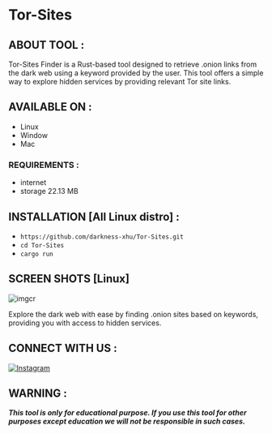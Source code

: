 # Tor-Sites

## ABOUT TOOL :

Tor-Sites Finder is a Rust-based tool designed to retrieve .onion links from the dark web using a keyword provided by the user. This tool offers a simple way to explore hidden services by providing relevant Tor site links.

## AVAILABLE ON :

* Linux
* Window
* Mac

### REQUIREMENTS :
* internet
* storage 22.13 MB

## INSTALLATION [All Linux distro] :

* `https://github.com/darkness-xhu/Tor-Sites.git`
* `cd Tor-Sites`
* `cargo run`

## SCREEN SHOTS [Linux]
![imgcr](https://github.com/user-attachments/assets/b4ab011c-c9a4-4165-89be-6ec5e0fe568b)

Explore the dark web with ease by finding .onion sites based on keywords, providing you with access to hidden services.

## CONNECT WITH US :
[![Instagram](https://img.shields.io/badge/INSTAGRAM-FOLLOW-red?style=for-the-badge&logo=instagram)](https://www.instagram.com/darkness.xhu)
## WARNING : 
***This tool is only for educational purpose. If you use this tool for other purposes except education we will not be responsible in such cases.***
